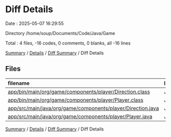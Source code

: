 # Diff Details

Date : 2025-05-07 16:29:55

Directory /home/soup/Documents/Code/Java/Game

Total : 4 files,  -16 codes, 0 comments, 0 blanks, all -16 lines

[Summary](results.md) / [Details](details.md) / [Diff Summary](diff.md) / Diff Details

## Files
| filename | language | code | comment | blank | total |
| :--- | :--- | ---: | ---: | ---: | ---: |
| [app/bin/main/org/game/components/player/Direction.class](/app/bin/main/org/game/components/player/Direction.class) | Java | -15 | 0 | 0 | -15 |
| [app/bin/main/org/game/components/player/Player.class](/app/bin/main/org/game/components/player/Player.class) | Java | 3 | 0 | 0 | 3 |
| [app/src/main/java/org/game/components/player/Direction.java](/app/src/main/java/org/game/components/player/Direction.java) | Java | -11 | 0 | -2 | -13 |
| [app/src/main/java/org/game/components/player/Player.java](/app/src/main/java/org/game/components/player/Player.java) | Java | 7 | 0 | 2 | 9 |

[Summary](results.md) / [Details](details.md) / [Diff Summary](diff.md) / Diff Details